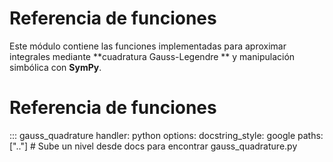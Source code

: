 # Referencia de funciones



Este módulo contiene las funciones implementadas para aproximar integrales mediante **cuadratura Gauss-Legendre ** y manipulación simbólica con **SymPy**.

# Referencia de funciones

::: gauss_quadrature
    handler: python
    options:
      docstring_style: google
      paths: [".."]   # Sube un nivel desde docs para encontrar gauss_quadrature.py